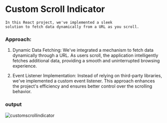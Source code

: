 # Custom Scroll Indicator

```
In this React project, we've implemented a sleek 
solution to fetch data dynamically from a URL as you scroll.
```

### Approach:
1. Dynamic Data Fetching: We've integrated a mechanism to fetch data dynamically through a URL. As users scroll, the application intelligently fetches additional data, providing a smooth and uninterrupted browsing experience.

2. Event Listener Implementation: Instead of relying on third-party libraries, we've implemented a custom event listener. This approach enhances the project's efficiency and ensures better control over the scrolling behavior.

### output

![customscrollindicator](https://raw.githubusercontent.com/RamLearn-1997/25-React-Project/main/scroll-indicator/src/assets/Screenshot%20(338).png)